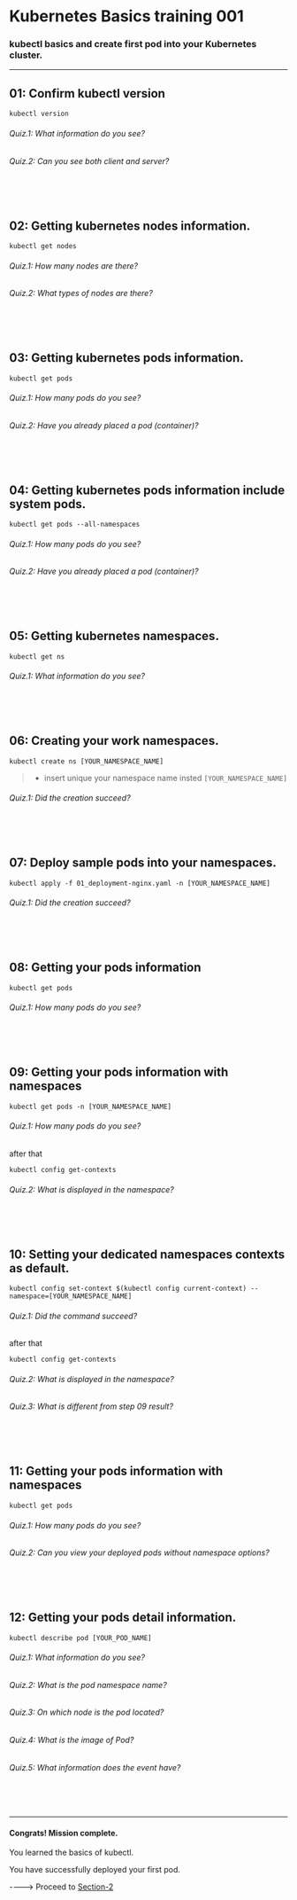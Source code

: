 # Kubernetes Basics training 001

### kubectl basics and create first pod into your Kubernetes cluster.
---  
## 01: Confirm kubectl version
```kubernetes-kubectl
kubectl version
```
###### Quiz.1: What information do you see?
###### Quiz.2: Can you see both client and server?
</br>
</br>



## 02: Getting kubernetes nodes information.
```shell
kubectl get nodes
```
###### Quiz.1: How many nodes are there?
###### Quiz.2: What types of nodes are there?
</br>
</br>


## 03: Getting kubernetes pods information.
```shell
kubectl get pods
```
###### Quiz.1: How many pods do you see?
###### Quiz.2: Have you already placed a pod (container)?
</br>
</br>



## 04: Getting kubernetes pods information include system pods.
```shell
kubectl get pods --all-namespaces
```
###### Quiz.1: How many pods do you see?
###### Quiz.2: Have you already placed a pod (container)?
</br>
</br>


## 05: Getting kubernetes namespaces.
```shell
kubectl get ns
```
###### Quiz.1: What information do you see?
</br>
</br>


## 06: Creating your work namespaces.
```shell
kubectl create ns [YOUR_NAMESPACE_NAME]
```
> * insert unique your namespace name insted `[YOUR_NAMESPACE_NAME]`  
###### Quiz.1: Did the creation succeed?
</br>
</br>


## 07: Deploy sample pods into your namespaces.
```shell
kubectl apply -f 01_deployment-nginx.yaml -n [YOUR_NAMESPACE_NAME]
```
###### Quiz.1: Did the creation succeed?
</br>
</br>


## 08: Getting your pods information
```shell
kubectl get pods
```   
###### Quiz.1: How many pods do you see?
</br>
</br>


## 09: Getting your pods information with namespaces
```shell
kubectl get pods -n [YOUR_NAMESPACE_NAME]
```   
###### Quiz.1: How many pods do you see?
after that
```
kubectl config get-contexts
```
###### Quiz.2: What is displayed in the namespace?
</br>
</br>


## 10: Setting your dedicated namespaces contexts as default.
```shell
kubectl config set-context $(kubectl config current-context) --namespace=[YOUR_NAMESPACE_NAME]
```
###### Quiz.1: Did the command succeed?
after that
```
kubectl config get-contexts
```
###### Quiz.2: What is displayed in the namespace?
###### Quiz.3: What is different from step 09 result?
</br>
</br>


## 11: Getting your pods information with namespaces
```shell
kubectl get pods
```
###### Quiz.1: How many pods do you see?
###### Quiz.2: Can you view your deployed pods without namespace options?
</br>
</br>


## 12: Getting your pods detail information.
```shell
kubectl describe pod [YOUR_POD_NAME]
```
###### Quiz.1: What information do you see?
###### Quiz.2: What is the pod namespace name?
###### Quiz.3: On which node is the pod located?
###### Quiz.4: What is the image of Pod?
###### Quiz.5: What information does the event have?
</br>
</br>

---
#### Congrats! Mission complete.
You learned the basics of kubectl.

You have successfully deployed your first pod.

----> Proceed to [Section-2](https://github.com/hanakara-milk/Karbon-basics/blob/master/02-section-02.md)
</br>
</br>
